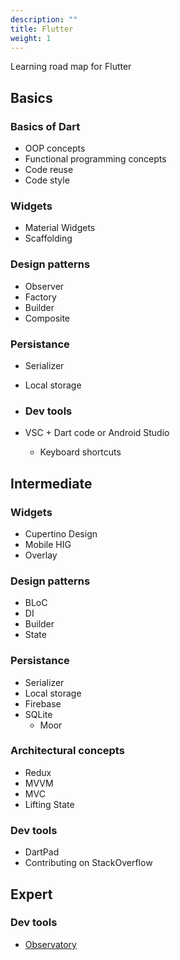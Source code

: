 ```yaml
---
description: ""
title: Flutter
weight: 1
---
```


Learning road map for Flutter

## Basics
### Basics of Dart
  - OOP concepts
  - Functional programming concepts
  - Code reuse
  - Code style

### Widgets
- Material Widgets
- Scaffolding

### Design patterns
- Observer
- Factory
- Builder
- Composite

### Persistance
- Serializer
- Local storage

- ### Dev tools
- VSC + Dart code or Android Studio
  - Keyboard shortcuts

## Intermediate

### Widgets
- Cupertino Design
- Mobile HIG
- Overlay

### Design patterns
- BLoC
- DI
- Builder
- State

### Persistance
- Serializer
- Local storage
- Firebase
- SQLite
  - Moor

### Architectural concepts
- Redux
- MVVM
- MVC
- Lifting State

### Dev tools
- DartPad
- Contributing on StackOverflow

## Expert
### Dev tools
- [Observatory](https://dart-lang.github.io/observatory/)